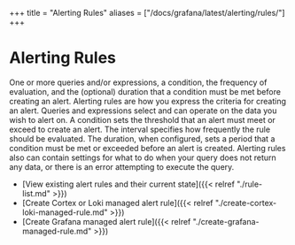 +++
title = "Alerting Rules"
aliases = ["/docs/grafana/latest/alerting/rules/"]
+++

# Alerting Rules
One or more queries and/or expressions, a condition, the frequency of evaluation, and the (optional) duration that a condition must be met before creating an alert. Alerting rules are how you express the criteria for creating an alert. Queries and expressions select and can operate on the data you wish to alert on. A condition sets the threshold that an alert must meet or exceed to create an alert. The interval specifies how frequently the rule should be evaluated. The duration, when configured, sets a period that a condition must be met or exceeded before an alert is created. Alerting rules also can contain settings for what to do when your query does not return any data, or there is an error attempting to execute the query. 

- [View existing alert rules and their current state]({{< relref "./rule-list.md" >}})
- [Create Cortex or Loki managed alert rule]({{< relref "./create-cortex-loki-managed-rule.md" >}})
- [Create Grafana managed alert rule]({{< relref "./create-grafana-managed-rule.md" >}})
